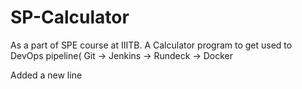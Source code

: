 # SP-Calculator
As a part of SPE course at IIITB. A Calculator program to  get used to DevOps pipeline( Git -> Jenkins -> Rundeck -> Docker


Added a new line

